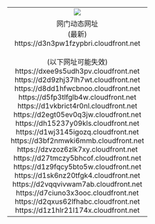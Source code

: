 ﻿<table>
  <tr></tr>
  <tr><td colspan=2 align=center><img src="https://d3n3pw1fzypbri.cloudfront.net/Up/oGate.jpg" /></td></tr>
  <tr><td colspan=2 align=center>网门动态网址<br/>(最新)
<br>https://d3n3pw1fzypbri.cloudfront.net
<br/><br/>(以下网址可能失效)
<br>https://dxee9s5udh3pv.cloudfront.net
<br>https://d2d9zhj37lh7wt.cloudfront.net
<br>https://d8dd1hfwcbnoo.cloudfront.net
<br>https://d5fp3tlfglb4w.cloudfront.net
<br>https://d1vkbrict4r0nl.cloudfront.net
<br>https://d2egt05ev0q3jw.cloudfront.net
<br>https://dh15237y09kls.cloudfront.net
<br>https://d1wj3145igozq.cloudfront.net
<br>https://d3bf2nmwki6mmb.cloudfront.net
<br>https://dzvzoz6zlk7xy.cloudfront.net
<br>https://d27tmczy5bhcof.cloudfront.net
<br>https://d1z9fqcy5bto5w.cloudfront.net
<br>https://d1sk6nz20tfgk4.cloudfront.net
<br>https://d2vqqvivwam7ab.cloudfront.net
<br>https://d7ciuno3x3ooc.cloudfront.net
<br>https://d2qxus62lfhabc.cloudfront.net
<br>https://d1z1hlr21l174x.cloudfront.net
    </td>
  </tr>
</table>
